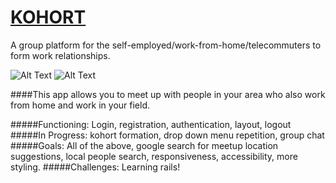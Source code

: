 # [KOHORT](162.243.39.188)
A group platform for the self-employed/work-from-home/telecommuters to form work relationships.

![Alt Text](http://i.imgur.com/gDtNwMD.png)
![Alt Text](http://i.imgur.com/CUosgJK.png)

####This app allows you to meet up with people in your area who also work from home and work in your field.

#####Functioning: 
Login, registration, authentication, layout, logout
#####In Progress: 
kohort formation, drop down menu repetition, group chat
#####Goals: 
All of the above, google search for meetup location suggestions, local people search, responsiveness, accessibility, more styling.
#####Challenges: 
Learning rails!
